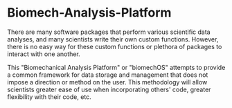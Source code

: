 # Biomech-Analysis-Platform
There are many software packages that perform various scientific data analyses, and many scientists write their own custom functions. However, there is no easy way for these custom functions or plethora of packages to interact with one another.

This "Biomechanical Analysis Platform" or "biomechOS" attempts to provide a common framework for data storage and management that does not impose a direction or method on the user. This methodology will allow scientists greater ease of use when incorporating others' code, greater flexibility with their code, etc.
